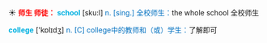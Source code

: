 ☀ <font color="red">**师生 师徒：**</font>
<font color="sky blue">**school**</font> [sku:l] 
<font color="#0070c0">n. [sing.] 全校师生：</font>the whole school 全校师生

<font color="sky blue">**college**</font> ['kɒlɪdӡ] 
<font color="#0070c0">n. [C] college中的教师和（或）学生：</font>了解即可
